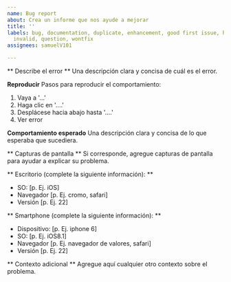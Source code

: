 ```yaml
---
name: Bug report
about: Crea un informe que nos ayude a mejorar
title: ''
labels: bug, documentation, duplicate, enhancement, good first issue, help wanted,
  invalid, question, wontfix
assignees: samuelV101

---
```


** Describe el error **
Una descripción clara y concisa de cuál es el error.

**Reproducir**
Pasos para reproducir el comportamiento:
1. Vaya a '...'
2. Haga clic en '....'
3. Desplácese hacia abajo hasta '....'
4. Ver error

**Comportamiento esperado**
Una descripción clara y concisa de lo que esperaba que sucediera.

** Capturas de pantalla **
Si corresponde, agregue capturas de pantalla para ayudar a explicar su problema.

** Escritorio (complete la siguiente información): **
  - SO: [p. Ej. iOS]
  - Navegador [p. Ej. cromo, safari]
  - Versión [p. Ej. 22]

** Smartphone (complete la siguiente información): **
  - Dispositivo: [p. Ej. iphone 6]
  - SO: [p. Ej. iOS8.1]
  - Navegador [p. Ej. navegador de valores, safari]
  - Versión [p. Ej. 22]

** Contexto adicional **
Agregue aquí cualquier otro contexto sobre el problema.
